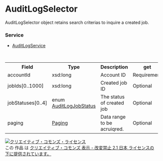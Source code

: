 # AuditLogSelector
AuditLogSelector object retains search criterias to inquire a created job.
 
### Service
+ [AuditLogService](../services/AuditLogService.md)
 
<table>
 <tr>
  <th>Field</th>
  <th>Type</th>
  <th>Description</th>
  <th>get</th>
 </tr>
 <tr>
  <td>accountId</td>
  <td>xsd:long</td>
  <td>Account ID</td>
  <td>Requirement</td>
 </tr>
 <tr>
  <td>jobIds[0..1000]</td>
  <td>xsd:long</td>
  <td>Created job ID</td>
  <td>Optional</td>
 </tr>
  <tr>
  <td>jobStatuses[0..4]</td>
  <td>  enum <a href="./AuditLogJobStatus.md">AuditLogJobStatus</a></td>
  <td>The status of created job</td>
  <td>Optional</td>
 </tr>
 <tr>
  <td>paging</td>
  <td><a href="./Paging.md">Paging</a></td>
  <td>Data range to be acruiqred.</td>
  <td>Optional</td>
 </tr>
</table>
  
<a rel="license" href="http://creativecommons.org/licenses/by-nd/2.1/jp/"><img alt="クリエイティブ・コモンズ・ライセンス" style="border-width:0" src="https://i.creativecommons.org/l/by-nd/2.1/jp/88x31.png" /></a><br />この 作品 は <a rel="license" href="http://creativecommons.org/licenses/by-nd/2.1/jp/">クリエイティブ・コモンズ 表示 - 改変禁止 2.1 日本 ライセンスの下に提供されています。</a>

